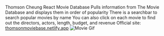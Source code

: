 Thomson Cheung
React Movie Database
Pulls information from The Movie Database and displays them in order of popularity
There is a searchbar to search popular movies by name
You can also click on each movie to find out the directors, actors, length, budget, and revenue
Official site: [thomsonmoviebase.netlify.app](thomsonmoviebase.netlify.app)
![Movie Gif]("./ReactMovieDBShowcase.gif")